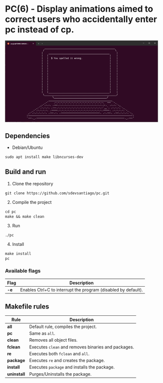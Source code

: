 # PC(6) - Display animations aimed to correct users who accidentally enter pc instead of cp.

![image](img/pc.png)

## Dependencies

- Debian/Ubuntu
```
sudo apt install make libncurses-dev
```

## Build and run

1. Clone the repository
```
git clone https://github.com/sdevsantiago/pc.git
```

2. Compile the project
```
cd pc
make && make clean
```

3. Run
```
./pc
```

4. Install
```
make install
pc
```

### Available flags

| Flag   | Description                                                    |
|--------|----------------------------------------------------------------|
| **-e** | Enables Ctrl+C to interrupt the program (disabled by default). |


## Makefile rules
| Rule          | Description                                         |
|---------------|-----------------------------------------------------|
| **all**       | Default rule, compiles the project.                 |
| **pc**        | Same as `all`.                                      |
| **clean**     | Removes all object files.                           |
| **fclean**    | Executes `clean` and removes binaries and packages. |
| **re**        | Executes both `fclean` and `all`.                   |
| **package**   | Executes `re` and creates the package.              |
| **install**   | Executes `package` and installs the package.        |
| **uninstall** | Purges/Uninstalls the package.                      |
